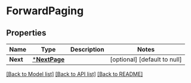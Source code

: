 # ForwardPaging

## Properties
Name | Type | Description | Notes
------------ | ------------- | ------------- | -------------
**Next** | [***NextPage**](NextPage.md) |  | [optional] [default to null]

[[Back to Model list]](../README.md#documentation-for-models) [[Back to API list]](../README.md#documentation-for-api-endpoints) [[Back to README]](../README.md)

